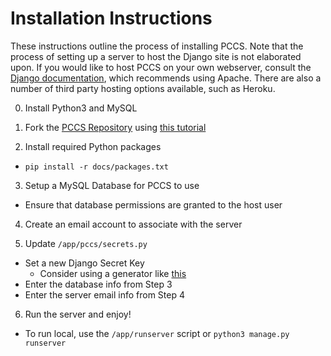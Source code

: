 # Installation Instructions

These instructions outline the process of installing PCCS. Note that the process of setting up a server to host the Django site is not elaborated upon. If you would like to host PCCS on your own webserver, consult the [Django documentation](https://docs.djangoproject.com/en/1.10/howto/deployment/wsgi/modwsgi/), which recommends using Apache. There are also a number of third party hosting options available, such as Heroku.

0. Install Python3 and MySQL

1. Fork the [PCCS Repository](https://github.com/uva-slp/pccs) using [this tutorial](https://help.github.com/articles/fork-a-repo/)

2. Install required Python packages
  - `pip install -r docs/packages.txt`

3. Setup a MySQL Database for PCCS to use
  - Ensure that database permissions are granted to the host user

4. Create an email account to associate with the server

5. Update `/app/pccs/secrets.py`
  - Set a new Django Secret Key
  	- Consider using a generator like [this](http://www.miniwebtool.com/django-secret-key-generator/)
  - Enter the database info from Step 3
  - Enter the server email info from Step 4

6. Run the server and enjoy!
  - To run local, use the `/app/runserver` script or `python3 manage.py runserver`
